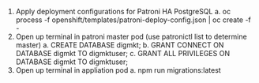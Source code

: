 1. Apply deployment configurations for Patroni HA PostgreSQL
	a. oc process -f openshift/templates/patroni-deploy-config.json | oc create -f -
2. Open up terminal in patroni master pod (use patronictl list to determine master)
	a. CREATE DATABASE digmkt;
	b. GRANT CONNECT ON DATABASE digmkt TO digmktuser;
	c. GRANT ALL PRIVILEGES ON DATABASE digmkt TO digmktuser;
3. Open up terminal in appliation pod
	a. npm run migrations:latest